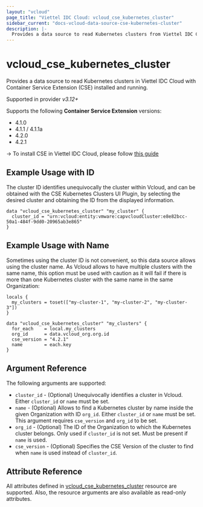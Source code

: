 ```yaml
---
layout: "vcloud"
page_title: "Viettel IDC Cloud: vcloud_cse_kubernetes_cluster"
sidebar_current: "docs-vcloud-data-source-cse-kubernetes-cluster"
description: |-
  Provides a data source to read Kubernetes clusters from Viettel IDC Cloud with Container Service Extension installed and running.
---
```


# vcloud\_cse\_kubernetes\_cluster

Provides a data source to read Kubernetes clusters in Viettel IDC Cloud with Container Service Extension (CSE) installed and running.

Supported in provider *v3.12+*

Supports the following **Container Service Extension** versions:

* 4.1.0
* 4.1.1 / 4.1.1a
* 4.2.0
* 4.2.1

-> To install CSE in Viettel IDC Cloud, please follow [this guide](/providers/vmware/vcloud/latest/docs/guides/container_service_extension_4_x_install)

## Example Usage with ID

The cluster ID identifies unequivocally the cluster within Vcloud, and can be obtained with the CSE Kubernetes Clusters UI Plugin, by selecting
the desired cluster and obtaining the ID from the displayed information.

```hcl
data "vcloud_cse_kubernetes_cluster" "my_cluster" {
  cluster_id = "urn:vcloud:entity:vmware:capvcloudCluster:e8e82bcc-50a1-484f-9dd0-20965ab3e865"
}
```

## Example Usage with Name

Sometimes using the cluster ID is not convenient, so this data source allows using the cluster name.
As Vcloud allows to have multiple clusters with the same name, this option must be used with caution as it will fail
if there is more than one Kubernetes cluster with the same name in the same Organization:

```hcl
locals {
  my_clusters = toset(["my-cluster-1", "my-cluster-2", "my-cluster-3"])
}

data "vcloud_cse_kubernetes_cluster" "my_clusters" {
  for_each    = local.my_clusters
  org_id      = data.vcloud_org.org.id
  cse_version = "4.2.1"
  name        = each.key
}
```

## Argument Reference

The following arguments are supported:

* `cluster_id` - (Optional) Unequivocally identifies a cluster in Vcloud. Either `cluster_id` or `name` must be set.
* `name` - (Optional) Allows to find a Kubernetes cluster by name inside the given Organization with ID `org_id`. Either `cluster_id` or `name` must be set. This argument requires `cse_version` and `org_id` to be set.
* `org_id` - (Optional) The ID of the Organization to which the Kubernetes cluster belongs. Only used if `cluster_id` is not set. Must be present if `name` is used.
* `cse_version` - (Optional) Specifies the CSE Version of the cluster to find when `name` is used instead of `cluster_id`.

## Attribute Reference

All attributes defined in [vcloud_cse_kubernetes_cluster](/providers/vmware/vcloud/latest/docs/resources/cse_kubernetes_cluster) resource are supported.
Also, the resource arguments are also available as read-only attributes.
